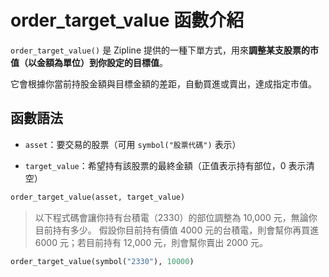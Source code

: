 # order_target_value 函數介紹

`order_target_value()` 是 Zipline 提供的一種下單方式，用來**調整某支股票的市值（以金額為單位）到你設定的目標值**。

它會根據你當前持股金額與目標金額的差距，自動買進或賣出，達成指定市值。



## 函數語法
- `asset`：要交易的股票（可用 `symbol("股票代碼")` 表示）

- `target_value`：希望持有該股票的最終金額（正值表示持有部位，0 表示清空）

```python
order_target_value(asset, target_value)
```

> 以下程式碼會讓你持有台積電（2330）的部位調整為 10,000 元，無論你目前持有多少。
假設你目前持有價值 4000 元的台積電，則會幫你再買進 6000 元；若目前持有 12,000 元，則會幫你賣出 2000 元。

```python
order_target_value(symbol("2330"), 10000)
```